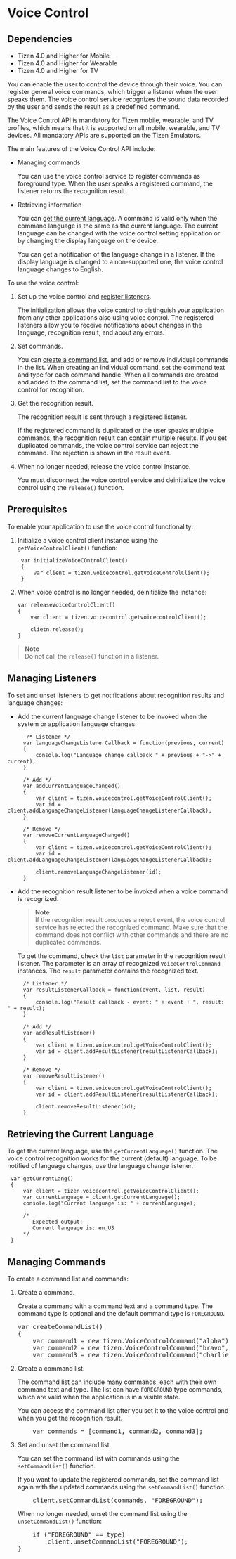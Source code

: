 # Voice Control
## Dependencies
- Tizen 4.0 and Higher for Mobile
- Tizen 4.0 and Higher for Wearable
- Tizen 4.0 and Higher for TV

You can enable the user to control the device through their voice. You can register general voice commands, which trigger a listener when the user speaks them. The voice control service recognizes the sound data recorded by the user and sends the result as a predefined command.

The Voice Control API is mandatory for Tizen mobile, wearable, and TV profiles, which means that it is supported on all mobile, wearable, and TV devices. All mandatory APIs are supported on the Tizen Emulators.

The main features of the Voice Control API include:

- Managing commands

  You can use the voice control service to register commands as foreground type. When the user speaks a registered command, the listener returns the recognition result.

- Retrieving information

  You can [get the current language](#info). A command is valid only when the command language is the same as the current language. The current language can be changed with the voice control setting application or by changing the display language on the device.<br>

  You can get a notification of the language change in a listener. If the display language is changed to a non-supported one, the voice control language changes to English.<br>


To use the voice control:


1. Set up the voice control and [register listeners](#callback).

   The initialization allows the voice control to distinguish your application from any other applications also using voice control. The registered listeners allow you to receive notifications about changes in the language, recognition result, and about any errors.

2. Set commands.

   You can [create a command list](#commands), and add or remove individual commands in the list. When creating an individual command, set the command text and type for each command handle. When all commands are created and added to the command list, set the command list to the voice control for recognition.

3. Get the recognition result.

   The recognition result is sent through a registered listener.

   If the registered command is duplicated or the user speaks multiple commands, the recognition result can contain multiple results. If you set duplicated commands, the voice control service can reject the command. The rejection is shown in the result event.

4. When no longer needed, release the voice control instance.

   You must disconnect the voice control service and deinitialize the voice control using the `release()` function.

## Prerequisites

   To enable your application to use the voice control functionality:

   1. Initialize a voice control client instance using the `getVoiceControlClient()` function:

      ```
       var initializeVoiceCOntrolClient()
       {
           var client = tizen.voicecontrol.getVoiceControlClient();
       }
       ```

   2. When voice control is no longer needed, deinitialize the instance:

      ```
      var releaseVoiceControlClient()
      {
          var client = tizen.voicecontrol.getvoicecontrolClient();

          clietn.release();
      }
      ```




  > **Note** <br>
  >    Do not call the `release()` function in a listener.


## Managing Listeners <a name="callback"></a>
To set and unset listeners to get notifications about recognition results and language changes:


* Add the current language change listener to be invoked when the system or application language changes:



```
      /* Listener */
     var languageChangeListenerCallback = function(previous, current)
     {
         console.log("Language change callback " + previous + "->" + current);
     }

     /* Add */
     var addCurrentLanguageChanged()
     {
         var client = tizen.voicecontrol.getVoiceControlClient();
         var id = client.addLanguageChangeListener(languageChangeListenerCallback);
     }

     /* Remove */
     var removeCurrentLanguageChanged()
     {
         var client = tizen.voicecontrol.getVoiceControlClient();
         var id = client.addLanguageChangeListener(languageChangeListenerCallback);

         client.removeLanguageChangeListener(id);
     }
```





* Add the recognition result listener to be invoked when a voice command is recognized.



   > **Note** <br>
   >   If the recognition result produces a reject event, the voice control service has rejected the recognized command. Make sure that the command does not conflict with other commands and there are no duplicated commands.

   To get the command, check the `list` parameter in the recognition result listener. The parameter is an array of recognized `VoiceControlCommand` instances. The `result` parameter contains the recognized text.<br>

```
     /* Listener */
     var resultListenerCallback = function(event, list, result)
     {
         console.log("Result callback - event: " + event + ", result: " + result);
     }

     /* Add */
     var addResultListener()
     {
         var client = tizen.voicecontrol.getVoiceControlClient();
         var id = client.addResultListener(resultListenerCallback);
     }

     /* Remove */
     var removeResultListener()
     {
         var client = tizen.voicecontrol.getVoiceControlClient();
         var id = client.addResultListener(resultListenerCallback);

         client.removeResultListener(id);
     }

```


## Retrieving the Current Language<a name="info"></a>

To get the current language, use the `getCurrentLanguage()` function. The voice control recognition works for the current (default) language. To be notified of language changes, use the language change listener.<br>


     var getCurrentLang()
     {
         var client = tizen.voicecontrol.getVoiceControlClient();
         var currentLanguage = client.getCurrentLanguage();
         console.log("Current language is: " + currentLanguage);

         /*
            Expected output:
            Current language is: en_US
         */
     }




## Managing Commands<a name="commands"></a>

<p>To create a command list and commands:</p>
<ol>
<li>Create a command.</p>
<p>Create a command with a command text and a command type. The command type is optional and the default command type is <code>FOREGROUND</code>.</p>
<pre class="prettyprint">
var createCommandList()
{
    var command1 = new tizen.VoiceControlCommand("alpha");
    var command2 = new tizen.VoiceControlCommand("bravo", "FOREGROUND");
    var command3 = new tizen.VoiceControlCommand("charlie")];
</pre></li>
<li>Create a command list.
<p>The command list can include many commands, each with their own command text and type. The list can have <code>FOREGROUND</code> type commands, which are valid when the application is in a visible state.</p>
<p>You can access the command list after you set it to the voice control and when you get the recognition result.</p>
<pre class="prettyprint">
    var commands = [command1, command2, command3];
</pre></li>
<li>Set and unset the command list.
<p>You can set the command list with commands using the <code>setCommandList()</code> function.</p>
<p>If you want to update the registered commands, set the command list again with the updated commands using the <code>setCommandList()</code> function.</p>
<pre class="prettyprint">
    client.setCommandList(commands, "FOREGROUND");
</pre><p>When no longer needed, unset the command list using the <code>unsetCommandList()</code> function:</p>
<pre class="prettyprint">
    if ("FOREGROUND" == type)
        client.unsetCommandList("FOREGROUND");
}
